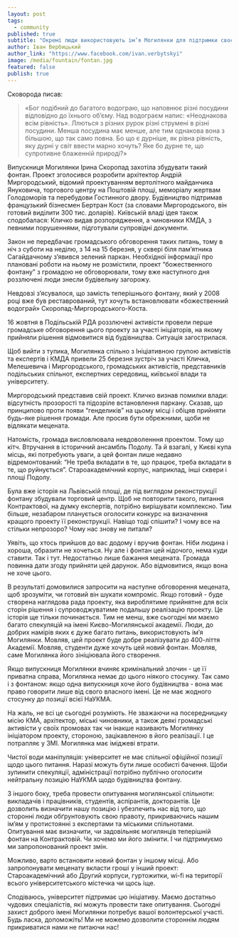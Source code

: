 ```yaml
---
layout: post
tags: 
  - community
published: true
subtitle: "Окремі люди використовують ім’я Могилянки для підтримки своєї позиції у конфлікті з міською громадою. Як уникнути іміджевих втрат для Академії?"
author: Іван Вербицький
author_link: "https://www.facebook.com/ivan.verbytskyi"
image: /media/fountain/fontan.jpg
featured: false
publish: true
---
```


Сковорода писав: 
> «Бог подібний до багатого водограю, що наповнює різні посудини відповідно до їхнього об’єму. Над водограєм напис: «Неоднакова всім рівність». Ллються з різних рурок різні струмені в різні посудини. Менша посудина має менше, але тим однакова вона з більшою, що так само повна. Бо що є дурніше, як рівна рівність, яку дурні у світ ввести марно хочуть? Яке бо дурне те, що супротивне блаженній природі?»

Випускниця Могилянки Ірина Скоропад захотіла збудувати такий фонтан. Проект зголосився розробити архітектор Андрій Миргородський, відомий проектуванням вертолітного майданчика Януковича, торгового центру на Поштовій площі, меморіалу жертвам Голодоморів та перебудови Гостинного двору. Будівництво підтримав французький бізнесмен Бертран Кост (за словами Миргородського, він готовий виділити 300 тис. доларів). Київській владі ідея також сподобалася: Кличко видав розпорядження, а чиновники КМДА, з певними порушеннями, підготували супровідні документи. 

Закон не передбачає громадського обговорення таких питань, тому в ніч з суботи на неділю, з 14 на 15 березня, у сквері біля пам’ятника Сагайдачному з’явився зелений паркан. Необхідної інформації про плановані роботи на ньому не розмістили, проект “божественного фонтану” з громадою не обговорювали, тому вже наступного дня роззлючені люди знесли будівельну загорожу.

Невдовзі з’ясувалося, що замість теперішнього фонтану, який у 2008 році вже був реставрований, тут хочуть встановлювати «божественний водограй» Скоропад-Миргородського-Коста. 

16 жовтня в Подільській РДА роззлючені активісти провели перше громадське обговорення цього проекту за участі ініціаторів, на якому прийняли рішення відмовитися від будівництва. Ситуація загострилася.

Щоб вийти з тупика, Могилянка спільно з Ініціативною групою активістів та експертів і КМДА привели 25 березня зустріч за участі Кличка, Мелешевича і Миргородського, громадських активістів, представників подільських спільнот, експертних середовищ, київської влади та університету.

Миргородський представив свій проект. Кличко визнав помилки влади: відсутність прозорості та підозріле встановлення паркану. Сказав, що принципово проти появи “генделиків” на цьому місці і обіцяв прийняти будь-яке рішення громади. Але просив бути обрежними, щоби не відлякати мецената.

Натомість, громада висловлювала невдоволенння проектом. Тому що кітч. Втручання в історичний ансамбль Подолу. Та й взагалі, у Києві купа місць, які потребують уваги, а цей фонтан лише недавно відремонтований: “Не треба вкладати в те, що працює, треба вкладати в те, що руйнується”. Староакадемічний корпус, наприклад, інші сквери і площі Подолу.

Була вже історія на Львівській площі, де під виглядом реконструкції фонтану збудували торговий центр. Щоб не повторити такого, питання Контрактової, на думку експертів, потрібно вирішувати комплексно. Тим більше, незабаром планується оголосити конкурс на визначення кращого проекту її реконструкції. Навіщо тоді спішити? І чому все на стільки непрозоро? Чому нас знову не питали?

Уявіть, що хтось прийшов до вас додому і вручив фонтан. Ніби людина і хороша, образити не хочеться. Ну але і фонтан цей нідочого, нема куди ставити. Так і тут. Недостатньо лише бажання мецената. Громада повинна дати згоду прийняти цей дарунок. Або відмовитися, якщо вона не хоче цього.

В результаті домовилися запросити на наступне обговорення мецената, щоб зрозуміти, чи готовий він шукати компроміс. Якщо готовий - буде створена наглядова рада проекту, яка вироблятиме прийнятне для всіх сторін рішення і супроводжуватиме подальшу реалізацію проекту. Це історія ще тільки починається.
Тим не менш, вже сьогодні ми маємо багато спекуляцій на імені Києво-Могилянської академії. Люди, до добрих намірів яких є дуже багато питань, використовують ім’я Могилянки. Мовляв, цей проект буде добре реалізувати до 400-ліття Академії. Мовляв, студенти дуже хочуть цей новий фонтан. Мовляв, саме Могилянка його зініціювала його створення.

Якщо випускниця Могилянки вчиняє кримінальний злочин - це її приватна справа, Могилянка немає до цього ніякого стосунку. Так само і з фонтаном: якщо одна випускниця хоче його будівництва - вона має право говорити лише від свого власного імені. Це не має жодного стосунку до позиції всієї НаУКМА.

На жаль, не всі це сьогодні розуміють. Не зважаючи на посередницьку місію КМА, архітектор, міські чиновники, а також деякі громадські активісти у своїх промовах так чи інакше називають Могилянку ініціатором проекту, стороною, зацікавленою в його реалізації. І це потрапляє у ЗМІ. Могилянка має іміджеві втрати. 

Чистої води маніпуляція: університет не має спільної офіційної позиції щодо цього питання. Наразі можуть бути лише особисті бачення.
Щоби зупинити спекуляції, адміністрації потрібно публічно оголосити нейтральну позицію НаУКМА щодо будівництва фонтану. 

З іншого боку, треба провести опитування могилянської спільноти: викладачів і працівників, студентів, аспірантів, докторантів. Це дозволить визначити нашу позицію і убезпечить нас від того, що сторонні люди обґрунтовують свою правоту, прикриваючись нашим ім’ям у протистоянні з експертами та міськими спільнотами.
Опитування має визначити, чи задовільняє могилянців теперішній фонтан на Контрактовій. Чи хочемо ми його змінити. І чи підтримуємо ми запропонований проект змін. 

Можливо, варто встановити новий фонтан у іншому місці. Або запропонувати меценату вкласти гроші у інший проект: Староакадемічний або Другий корпуси, гуртожитки, wi-fi на території всього університетського містечка чи щось іще.

Cподіваюсь, університет підтримає цю ініціативу. Маємо достатньо чудових спеціалістів, які можуть провести таке опитування. Сьогодні захист доброго імені Могилянки потребує вашої волонтерської участі.  Будь ласка, допоможіть! Ми не можемо дозволити стороннім людям прикриватися нами не питаючи нас!
